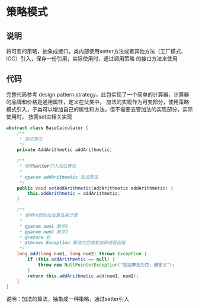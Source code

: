 # 策略模式

## 说明

将可变的策略，抽象成接口，类内部使用setter方法或者其他方法（工厂模式、IOC）引入，保存一份引用，实际使用时，通过调用策略
的接口方法来使用

## 代码

完整代码参考 design.pattern.strategy，此包实现了一个简单的计算器，计算器的品牌和价格是通用属性，定义在父类中，
加法的实现作为可变部分，使用策略模式引入，子类可以增加自己的属性和方法，但不需要去管加法的实现部分，实际使用时，
按需set进相关实现
```java
abstract class BaseCalculator {
    /**
     * 加法算法
     */
    private AddArithmetic addArithmetic;

    /**
     * 使用setter引入加法算法
     *
     * @param addArithmetic 加法算法
     */
    public void setAddArithmetic(AddArithmetic addArithmetic) {
        this.addArithmetic = addArithmetic;
    }

    /**
     * 使用内部的加法算法来计算
     *
     * @param num1 数字1
     * @param num2 数字2
     * @return 和
     * @throws Exception 算法为空或者加和过程出错
     */
    long add(long num1, long num2) throws Exception {
        if (this.addArithmetic == null) {
            throw new NullPointerException("加法算法为空，请定义");
        }
        return this.addArithmetic.add(num1, num2);
    }
}

```
说明：加法的算法，抽象成一种策略，通过setter引入
